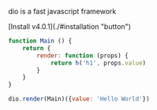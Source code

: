 dio is a fast javascript framework

<p>[Install v4.0.1](./#installation "button")</p>

```javascript
function Main () {
	return {
		render: function (props) {
			return h('h1', props.value)
		}
	}
}

dio.render(Main)({value: 'Hello World'})
```